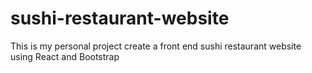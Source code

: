 # sushi-restaurant-website
This is my personal project create a front end sushi restaurant website using React and Bootstrap
